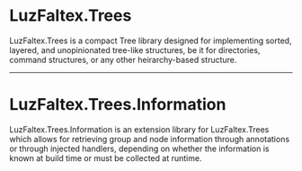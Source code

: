 # LuzFaltex.Trees

LuzFaltex.Trees is a compact Tree library designed for implementing sorted, layered, and unopinionated tree-like structures, be it for directories, command structures, or any other heirarchy-based structure.

---

# LuzFaltex.Trees.Information

LuzFaltex.Trees.Information is an extension library for LuzFaltex.Trees which allows for retrieving group and node information through annotations or through injected handlers, depending on whether the information is known at build time or must be collected at runtime.